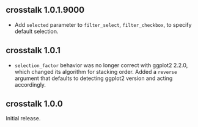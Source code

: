 ## crosstalk 1.0.1.9000

* Add `selected` parameter to `filter_select`, `filter_checkbox`, to
  specify default selection.

## crosstalk 1.0.1

* `selection_factor` behavior was no longer correct with ggplot2 2.2.0, which
  changed its algorithm for stacking order. Added a `reverse` argument that
  defaults to detecting ggplot2 version and acting accordingly.

## crosstalk 1.0.0

Initial release.

